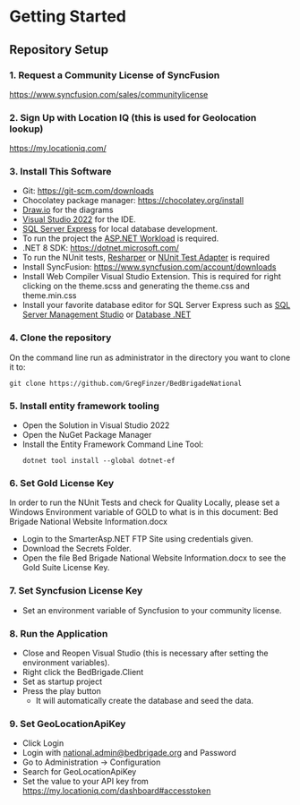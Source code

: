 # Getting Started

## Repository Setup

### 1.  Request a Community License of SyncFusion
https://www.syncfusion.com/sales/communitylicense

### 2.  Sign Up with Location IQ (this is used for Geolocation lookup)
https://my.locationiq.com/

### 3.  Install This Software
* Git:  https://git-scm.com/downloads
* Chocolatey package manager:  https://chocolatey.org/install
* <a href="https://community.chocolatey.org/packages/drawio" target="_blank">Draw.io</a> for the diagrams
* <a href="https://community.chocolatey.org/packages/visualstudio2022community">Visual Studio 2022</a> for the IDE.
* <a href="https://community.chocolatey.org/packages/sql-server-express" target="_blank">SQL Server Express</a> for local database development.
* To run the project the <a href="https://community.chocolatey.org/packages/visualstudio2022-workload-netweb">ASP.NET Workload</a> is required. 
* .NET 8 SDK:  https://dotnet.microsoft.com/
* To run the NUnit tests, <a href="https://www.jetbrains.com/resharper/">Resharper</a> or <a href="https://marketplace.visualstudio.com/items?itemName=NUnitDevelopers.NUnit3TestAdapter">NUnit Test Adapter</a> is required
* Install SyncFusion:  https://www.syncfusion.com/account/downloads
* Install Web Compiler Visual Studio Extension.  This is required for right clicking on the theme.scss and generating the theme.css and theme.min.css
* Install your favorite database editor for SQL Server Express such as <a href="https://community.chocolatey.org/packages/sql-server-management-studio">SQL Server Management Studio</a> or <a href="https://community.chocolatey.org/packages/databasenet">Database .NET</a>

### 4.  Clone the repository
On the command line run as administrator in the directory you want to clone it to:

```dos
git clone https://github.com/GregFinzer/BedBrigadeNational
```

### 5. Install entity framework tooling
* Open the Solution in Visual Studio 2022
* Open the NuGet Package Manager
* Install the Entity Framework Command Line Tool: 
    ```dos
    dotnet tool install --global dotnet-ef
    ```

### 6. Set Gold License Key
In order to run the NUnit Tests and check for Quality Locally, please set a Windows Environment variable of GOLD to what is in this document:  Bed Brigade National Website Information.docx
* Login to the SmarterAsp.NET FTP Site using credentials given.
* Download the Secrets Folder.
* Open the file Bed Brigade National Website Information.docx to see the Gold Suite License Key.

### 7. Set Syncfusion License Key
* Set an environment variable of Syncfusion to your community license.

### 8. Run the Application
* Close and Reopen Visual Studio (this is necessary after setting the environment variables).
* Right click the BedBrigade.Client
* Set as startup project
* Press the play button
    * It will automatically create the database and seed the data.

### 9. Set GeoLocationApiKey
* Click Login
* Login with national.admin@bedbrigade.org and Password
* Go to Administration -> Configuration
* Search for GeoLocationApiKey
* Set the value to your API key from https://my.locationiq.com/dashboard#accesstoken